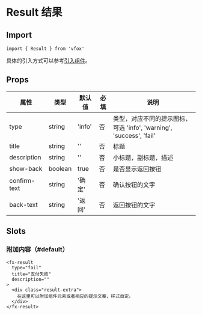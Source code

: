 # Result 结果

## Import

```
import { Result } from 'vfox'
```

具体的引入方式可以参考[引入组件](../index.md#引入组件)。

## Props

| 属性         | 类型    | 默认值 | 必填 | 说明                                                                |
| ------------ | ------- | ------ | ---- | ------------------------------------------------------------------- |
| type         | string  | 'info' | 否   | 类型，对应不同的提示图标，可选 'info', 'warning', 'success', 'fail' |
| title        | string  | ''     | 否   | 标题                                                                |
| description  | string  | ''     | 否   | 小标题，副标题，描述                                                |
| show-back    | boolean | true   | 否   | 是否显示返回按钮                                                    |
| confirm-text | string  | '确定' | 否   | 确认按钮的文字                                                      |
| back-text    | string  | '返回' | 否   | 返回按钮的文字                                                      |

## Slots

### 附加内容（#default）

```
<fx-result
  type="fail"
  title="支付失败"
  description=""
>
  <div class="result-extra">
    在这里可以附加组件元素或者相应的提示文案，样式自定。
  </div>
</fx-result>
```
